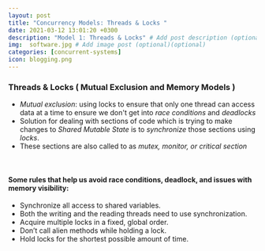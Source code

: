 ```yaml
---
layout: post
title: "Concurrency Models: Threads & Locks "
date: 2021-03-12 13:01:20 +0300
description: "Model 1: Threads & Locks" # Add post description (optional)
img:  software.jpg # Add image post (optional)(optional)
categories: [concurrent-systems]
icon: blogging.png
---
```

### Threads & Locks ( Mutual Exclusion and Memory Models )
- *Mutual exclusion*: using locks to ensure that only
one thread can access data at a time to ensure we don't get into *race conditions* and *deadlocks*
- Solution for dealing with sections of code which is trying to make changes to *Shared Mutable State* is to *synchronize* those sections using *locks*.
- These sections are also called to as *mutex, monitor, or critical section*
<br/>

#### Some rules that help us avoid race conditions, deadlock, and issues with memory visibility:
- Synchronize all access to shared variables.
- Both the writing and the reading threads need to use synchronization.
- Acquire multiple locks in a fixed, global order.
- Don’t call alien methods while holding a lock.
- Hold locks for the shortest possible amount of time.